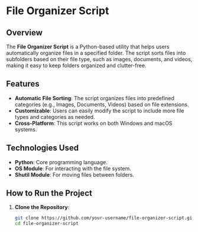 # File Organizer Script

## Overview
The **File Organizer Script** is a Python-based utility that helps users automatically organize files in a specified folder. The script sorts files into subfolders based on their file type, such as images, documents, and videos, making it easy to keep folders organized and clutter-free.

## Features
- **Automatic File Sorting**: The script organizes files into predefined categories (e.g., Images, Documents, Videos) based on file extensions.
- **Customizable**: Users can easily modify the script to include more file types and categories as needed.
- **Cross-Platform**: This script works on both Windows and macOS systems.

## Technologies Used
- **Python**: Core programming language.
- **OS Module**: For interacting with the file system.
- **Shutil Module**: For moving files between folders.

## How to Run the Project

1. **Clone the Repository**:
   ```bash
   git clone https://github.com/your-username/file-organizer-script.git
   cd file-organizer-script
